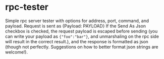 # rpc-tester
Simple rpc server tester with options for address, port, command, and payload.
Request is sent as {Payload: PAYLOAD}
If the Send As Json checkbox is checked, the request payload is escaped before sending (you can write your payload as `{"foo":"bar"}`, and unmarshaling on the rpc side will result in the correct result.), and the response is formatted as json (though not perfectly. Suggestions on how to better format json strings are welcome!).
